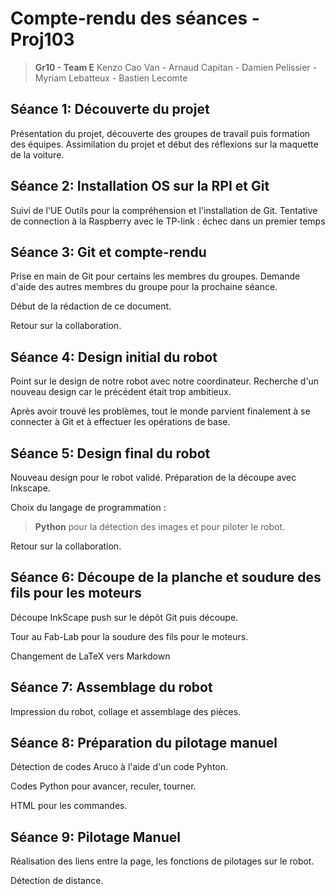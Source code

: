 ﻿
#	Compte-rendu des séances - Proj103  

>**Gr10 - Team E** Kenzo Cao Van - Arnaud Capitan - Damien Pelissier - Myriam Lebatteux - Bastien Lecomte

##	Séance 1: Découverte du projet

Présentation du projet, découverte des groupes de travail puis formation des équipes.
Assimilation du projet et début des réflexions sur la maquette de la voiture.

##	Séance 2: Installation OS sur la RPI et Git

Suivi de l'UE Outils pour la compréhension et l'installation de Git.
Tentative de connection à la Raspberry avec le TP-link : échec dans un premier temps

##	Séance 3: Git et compte-rendu

Prise en main de Git pour certains les membres du groupes.
Demande d'aide des autres membres du groupe pour la prochaine séance. 

Début de la rédaction de ce document.

Retour sur la collaboration.

##	Séance 4: Design initial du robot

Point sur le design de notre robot avec notre coordinateur. Recherche d'un nouveau design car le précédent était trop ambitieux.

Après avoir trouvé les problèmes, tout le monde parvient finalement à se connecter à Git et à effectuer les opérations de base.

##	Séance 5: Design final du robot

Nouveau design pour le robot validé. Préparation de la découpe avec Inkscape.

Choix du langage de programmation :
>**Python** pour la détection des images et pour piloter le robot.

Retour sur la collaboration.

##	Séance 6: Découpe de la planche et soudure des fils pour les moteurs

Découpe InkScape push sur le dépôt Git puis découpe.

Tour au Fab-Lab pour la soudure des fils pour le moteurs.

Changement de LaTeX vers Markdown

##	Séance 7: Assemblage du robot

Impression du robot, collage et assemblage des pièces.

##	Séance 8: Préparation du pilotage manuel

Détection de codes Aruco à l'aide d'un code Pyhton.

Codes Python pour avancer, reculer, tourner.

HTML pour les commandes.

##	Séance 9: Pilotage Manuel

Réalisation des liens entre la page, les fonctions de pilotages sur le robot.

Détection de distance.
